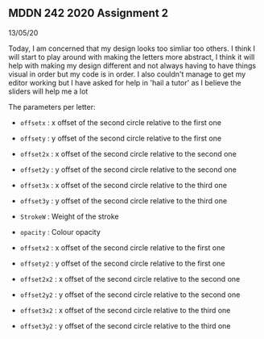 ## MDDN 242 2020 Assignment 2

13/05/20

Today, I am concerned that my design looks too simliar too others. I think I will start to play around with making the letters more abstract, I think it will help with making my design different and not always having to have things visual in order but my code is in order. I also couldn't manage to get my editor working but I have asked for help in 'hail a tutor' as I believe the sliders will help me a lot

The parameters per letter:

  * `offsetx` : x offset of the second circle relative to the first one
  * `offsety` : y offset of the second circle relative to the first one
  * `offset2x` : x offset of the second circle relative to the second one
  * `offset2y` : y offset of the second circle relative to the second one
  * `offset3x` : x offset of the second circle relative to the third one
  * `offset3y` : y offset of the second circle relative to the third one

  *	`StrokeW` : Weight of the stroke
  *	`opacity` : Colour opacity

  * `offsetx2` : x offset of the second circle relative to the first one
  * `offsety2` : y offset of the second circle relative to the first one
  * `offset2x2` : x offset of the second circle relative to the second one
  * `offset2y2` : y offset of the second circle relative to the second one
  * `offset3x2` : x offset of the second circle relative to the third one
  * `offset3y2` : y offset of the second circle relative to the third one

